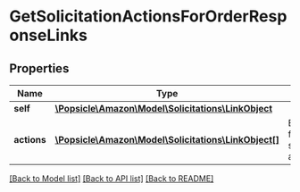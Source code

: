 # GetSolicitationActionsForOrderResponseLinks

## Properties
Name | Type | Description | Notes
------------ | ------------- | ------------- | -------------
**self** | [**\Popsicle\Amazon\Model\Solicitations\LinkObject**](LinkObject.md) |  | 
**actions** | [**\Popsicle\Amazon\Model\Solicitations\LinkObject[]**](LinkObject.md) | Eligible actions for the specified amazonOrderId. | 

[[Back to Model list]](../../README.md#documentation-for-models) [[Back to API list]](../../README.md#documentation-for-api-endpoints) [[Back to README]](../../README.md)

